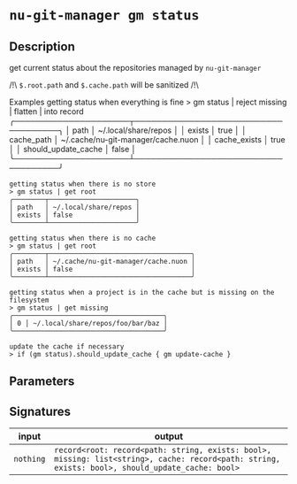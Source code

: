# `nu-git-manager gm status`
## Description
get current status about the repositories managed by `nu-git-manager`

/!\ `$.root.path` and `$.cache.path` will be sanitized /!\

Examples
    getting status when everything is fine
    > gm status | reject missing | flatten | into record
    ╭─────────────────────┬────────────────────────────────────╮
    │ path                │ ~/.local/share/repos               │
    │ exists              │ true                               │
    │ cache_path          │ ~/.cache/nu-git-manager/cache.nuon │
    │ cache_exists        │ true                               │
    │ should_update_cache │ false                              │
    ╰─────────────────────┴────────────────────────────────────╯

    getting status when there is no store
    > gm status | get root
    ╭────────┬──────────────────────╮
    │ path   │ ~/.local/share/repos │
    │ exists │ false                │
    ╰────────┴──────────────────────╯

    getting status when there is no cache
    > gm status | get root
    ╭────────┬────────────────────────────────────╮
    │ path   │ ~/.cache/nu-git-manager/cache.nuon │
    │ exists │ false                              │
    ╰────────┴────────────────────────────────────╯

    getting status when a project is in the cache but is missing on the filesystem
    > gm status | get missing
    ╭──────────────────────────────────────╮
    │ 0 │ ~/.local/share/repos/foo/bar/baz │
    ╰──────────────────────────────────────╯

    update the cache if necessary
    > if (gm status).should_update_cache { gm update-cache }

## Parameters


## Signatures
| input     | output                                                                                                                                          |
| --------- | ----------------------------------------------------------------------------------------------------------------------------------------------- |
| `nothing` | `record<root: record<path: string, exists: bool>, missing: list<string>, cache: record<path: string, exists: bool>, should_update_cache: bool>` |
